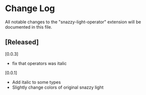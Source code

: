 # Change Log

All notable changes to the "snazzy-light-operator" extension will be documented in this file.

## [Released]

[0.0.3]

- fix that operators was italic

[0.0.1]

- Add italic to some types
- Slightly change colors of original snazzy light
